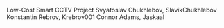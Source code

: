 Low-Cost Smart CCTV Project
Svyatoslav Chukhlebov, SlavikChukhlebov
Konstantin Rebrov, Krebrov001
Connor Adams, Jaskaal
